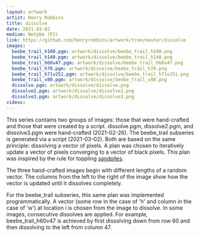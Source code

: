 ```yaml
---
layout: artwork
artist: Henry Robbins
title: dissolve
date: 2021-03-02
medium: Netpbm (P2)
link: https://github.com/henryrobbins/artwork/tree/master/dissolve
images:
  beebe_trail_h100.pgm: artwork/dissolve/beebe_trail_h100.png
  beebe_trail_h140.pgm: artwork/dissolve/beebe_trail_h140.png
  beebe_trail_h60v47.pgm: artwork/dissolve/beebe_trail_h60v47.png
  beebe_trail_h70.pgm: artwork/dissolve/beebe_trail_h70.png
  beebe_trail_h71v251.pgm: artwork/dissolve/beebe_trail_h71v251.png
  beebe_trail_v80.pgm: artwork/dissolve/beebe_trail_v80.png
  dissolve.pgm: artwork/dissolve/dissolve.png
  dissolve2.pgm: artwork/dissolve/dissolve2.png
  dissolve3.pgm: artwork/dissolve/dissolve3.png
videos:
---
```

This series contains two groups of images: those that were hand-crafted and
those that were created by a script. dissolve.pgm, dissolve2.pgm, and
dissolve3.pgm were hand-crafted (2021-02-26). The beebe_trail subseries is
generated via a script (2021-03-02). Both are based on the same principle:
dissolving a vector of pixels. A plan was chosen to iteratively update a vector
of pixels converging to a vector of black pixels. This plan was inspired by the
rule for toppling [sandpiles](https://www.youtube.com/watch?v=1MtEUErz7Gg).

The three hand-crafted images begin with different lengths of a random vector.
The columns from the left to the right of the image show how the vector is
updated until it dissolves completely.

For the beebe_trail subseries, this same plan was implemented programmatically.
A vector (some row in the case of 'h' and column in the case of 'w') at
location i is chosen from the image to dissolve. In some images, consecutive
dissolves are applied. For example, beebe_trail_h60v47 is achieved by first
dissolving down from row 60 and then dissolving to the left from column 47.